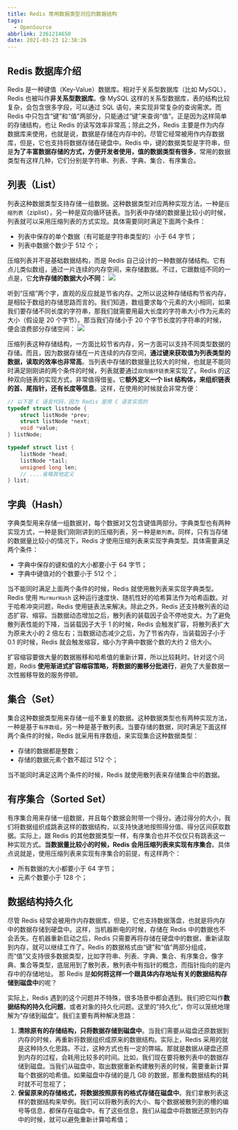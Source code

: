 ```yaml
---
title: Redis 常用数据类型对应的数据结构
tags:
  - OpenSource
abbrlink: 2361214650
date: 2021-03-23 12:38:26
---
```

## Redis 数据库介绍
Redis 是一种键值（Key-Value）数据库。相对于关系型数据库（比如 MySQL），Redis 也被叫作**非关系型数据库**。像 MySQL 这样的关系型数据库，表的结构比较复杂，会包含很多字段，可以通过 SQL 语句，来实现非常复杂的查询需求。而 Redis 中只包含“键”和“值”两部分，只能通过“键”来查询“值”。正是因为这样简单的存储结构，也让 Redis 的读写效率非常高；除此之外，Redis 主要是作为内存数据库来使用，也就是说，数据是存储在内存中的。尽管它经常被用作内存数据库，但是，它也支持将数据存储在硬盘中。Redis 中，键的数据类型是字符串，但是**为了丰富数据存储的方式，方便开发者使用，值的数据类型有很多**，常用的数据类型有这样几种，它们分别是字符串、列表、字典、集合、有序集合。
<!--more-->

## 列表（List）
列表这种数据类型支持存储一组数据。这种数据类型对应两种实现方法，一种是`压缩列表`（ziplist），另一种是双向循环链表。当列表中存储的数据量比较小的时候，列表就可以采用压缩列表的方式实现。具体需要同时满足下面两个条件：
- 列表中保存的单个数据（有可能是字符串类型的）小于 64 字节；
- 列表中数据个数少于 512 个；

压缩列表并不是基础数据结构，而是 Redis 自己设计的一种数据存储结构。它有点儿类似数组，通过一片连续的内存空间，来存储数据。不过，它跟数组不同的一点是，它**允许存储的数据大小不同**：
![](https://raw.githubusercontent.com/necusjz/p/master/OpenSource/geek/00.png)

听到“压缩”两个字，直观的反应就是节省内存。之所以说这种存储结构节省内存，是相较于数组的存储思路而言的。我们知道，数组要求每个元素的大小相同，如果我们要存储不同长度的字符串，那我们就需要用最大长度的字符串大小作为元素的大小（假设是 20 个字节）。那当我们存储小于 20 个字节长度的字符串的时候，便会浪费部分存储空间：
![](https://raw.githubusercontent.com/necusjz/p/master/OpenSource/geek/01.png)

压缩列表这种存储结构，一方面比较节省内存，另一方面可以支持不同类型数据的存储。而且，因为数据存储在一片连续的内存空间，**通过键来获取值为列表类型的数据，读取的效率也非常高**。当列表中存储的数据量比较大的时候，也就是不能同时满足刚刚讲的两个条件的时候，列表就要通过`双向循环链表`来实现了。Redis 的这种双向链表的实现方式，非常值得借鉴。它**额外定义一个 list 结构体，来组织链表的首、尾指针，还有长度等信息**。这样，在使用的时候就会非常方便：
```c
// 以下是 C 语言代码，因为 Redis 是用 C 语言实现的
typedef struct listnode {
    struct listNode *prev;
    struct listNode *next;
    void *value;
} listNode;

typedef struct list {
    listNode *head;
    listNode *tail;
    unsigned long len;
    // ....省略其他定义
} list;
```

## 字典（Hash）
字典类型用来存储一组数据对，每个数据对又包含键值两部分。字典类型也有两种实现方式，一种是我们刚刚讲到的压缩列表，另一种是`散列表`。同样，只有当存储的数据量比较小的情况下，Redis 才使用压缩列表来实现字典类型。具体需要满足两个条件：
- 字典中保存的键和值的大小都要小于 64 字节；
- 字典中键值对的个数要小于 512 个；

当不能同时满足上面两个条件的时候，Redis 就使用散列表来实现字典类型。Redis 使用 `MurmurHash` 这种运行速度快、随机性好的哈希算法作为哈希函数。对于哈希冲突问题，Redis 使用链表法来解决。除此之外，Redis 还支持散列表的动态扩容、缩容。当数据动态增加之后，散列表的装载因子会不停地变大。为了避免散列表性能的下降，当装载因子大于 1 的时候，Redis 会触发扩容，将散列表扩大为原来大小的 2 倍左右；当数据动态减少之后，为了节省内存，当装载因子小于 0.1 的时候，Redis 就会触发缩容，缩小为字典中数据个数的大约 2 倍大小。

扩容缩容要做大量的数据搬移和哈希值的重新计算，所以比较耗时。针对这个问题，Redis **使用渐进式扩容缩容策略，将数据的搬移分批进行**，避免了大量数据一次性搬移导致的服务停顿。

## 集合（Set）
集合这种数据类型用来存储一组不重复的数据。这种数据类型也有两种实现方法，一种是基于`有序数组`，另一种是基于散列表。当要存储的数据，同时满足下面这样两个条件的时候，Redis 就采用有序数组，来实现集合这种数据类型：
- 存储的数据都是整数；
- 存储的数据元素个数不超过 512 个；

当不能同时满足这两个条件的时候，Redis 就使用散列表来存储集合中的数据。

## 有序集合（Sorted Set）
有序集合用来存储一组数据，并且每个数据会附带一个得分。通过得分的大小，我们将数据组织成跳表这样的数据结构，以支持快速地按照得分值、得分区间获取数据。实际上，跟 Redis 的其他数据类型一样，有序集合也并不仅仅只有跳表这一种实现方式。**当数据量比较小的时候，Redis 会用压缩列表来实现有序集合**。具体点说就是，使用压缩列表来实现有序集合的前提，有这样两个：
- 所有数据的大小都要小于 64 字节；
- 元素个数要小于 128 个；

## 数据结构持久化
尽管 Redis 经常会被用作内存数据库，但是，它也支持数据落盘，也就是将内存中的数据存储到硬盘中。这样，当机器断电的时候，存储在 Redis 中的数据也不会丢失。在机器重新启动之后，Redis 只需要再将存储在硬盘中的数据，重新读取到内存，就可以继续工作了。Redis 的数据格式由“键”和“值”两部分组成，而“值”又支持很多数据类型，比如字符串、列表、字典、集合、有序集合。像字典、集合等类型，底层用到了散列表，散列表中有指针的概念，而指针指向的是内存中的存储地址。 那 Redis 是**如何将这样一个跟具体内存地址有关的数据结构存储到磁盘中**的呢？

实际上，Redis 遇到的这个问题并不特殊，很多场景中都会遇到。我们把它叫作**数据结构的持久化问题**，或者对象的持久化问题。这里的“持久化”，你可以笼统地理解为“存储到磁盘”。我们主要有两种解决思路：
1. **清除原有的存储结构，只将数据存储到磁盘中**。当我们需要从磁盘还原数据到内存的时候，再重新将数据组织成原来的数据结构。实际上，Redis 采用的就是这种持久化思路。不过，这种方式也有一定的弊端。那就是数据从硬盘还原到内存的过程，会耗用比较多的时间。比如，我们现在要将散列表中的数据存储到磁盘。当我们从磁盘中，取出数据重新构建散列表的时候，需要重新计算每个数据的哈希值。如果磁盘中存储的是几 GB 的数据，那重构数据结构的耗时就不可忽视了；
2. **保留原来的存储格式，将数据按照原有的格式存储在磁盘中**。我们拿散列表这样的数据结构来举例。我们可以将散列表的大小、每个数据被散列到的槽的编号等信息，都保存在磁盘中。有了这些信息，我们从磁盘中将数据还原到内存中的时候，就可以避免重新计算哈希值；
